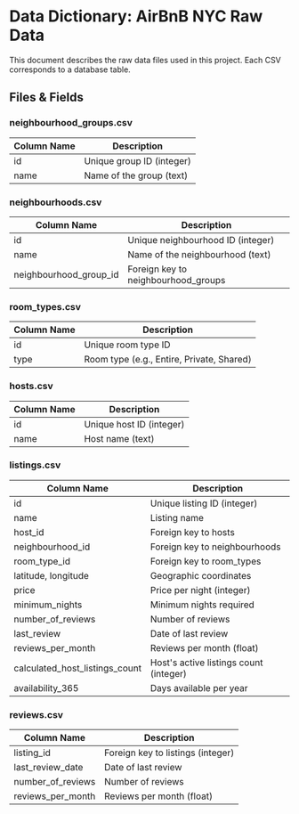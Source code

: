 # Data Dictionary: AirBnB NYC Raw Data

This document describes the raw data files used in this project. Each CSV corresponds to a database table.

## Files & Fields

### neighbourhood_groups.csv
| Column Name | Description                |
|-------------|----------------------------|
| id          | Unique group ID (integer)  |
| name        | Name of the group (text)   |

### neighbourhoods.csv
| Column Name           | Description                       |
|----------------------|-----------------------------------|
| id                   | Unique neighbourhood ID (integer)  |
| name                 | Name of the neighbourhood (text)   |
| neighbourhood_group_id| Foreign key to neighbourhood_groups|

### room_types.csv
| Column Name | Description                |
|-------------|----------------------------|
| id          | Unique room type ID        |
| type        | Room type (e.g., Entire, Private, Shared) |

### hosts.csv
| Column Name | Description                |
|-------------|----------------------------|
| id          | Unique host ID (integer)   |
| name        | Host name (text)           |

### listings.csv
| Column Name                   | Description                                 |
|------------------------------|---------------------------------------------|
| id                           | Unique listing ID (integer)                  |
| name                         | Listing name                                |
| host_id                      | Foreign key to hosts                        |
| neighbourhood_id              | Foreign key to neighbourhoods               |
| room_type_id                 | Foreign key to room_types                   |
| latitude, longitude          | Geographic coordinates                      |
| price                        | Price per night (integer)                   |
| minimum_nights               | Minimum nights required                     |
| number_of_reviews            | Number of reviews                           |
| last_review                  | Date of last review                         |
| reviews_per_month            | Reviews per month (float)                   |
| calculated_host_listings_count| Host's active listings count (integer)      |
| availability_365             | Days available per year                     |

### reviews.csv
| Column Name         | Description                         |
|--------------------|-------------------------------------|
| listing_id         | Foreign key to listings (integer)    |
| last_review_date   | Date of last review                  |
| number_of_reviews  | Number of reviews                    |
| reviews_per_month  | Reviews per month (float)            |
